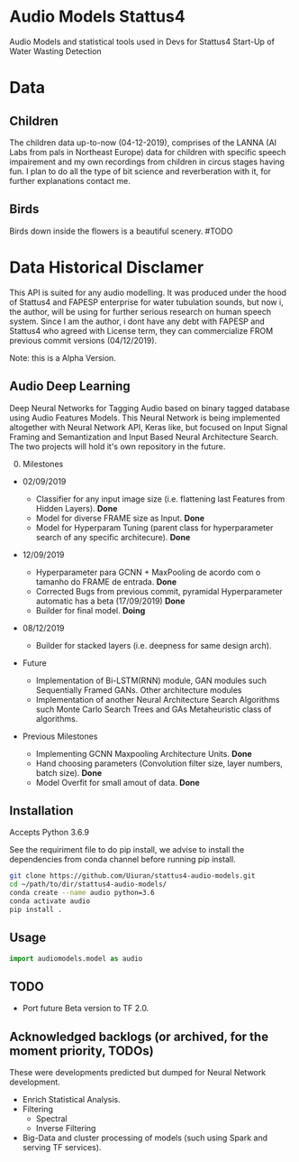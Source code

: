 # Audio Models Stattus4
Audio Models and statistical tools used in Devs for Stattus4 Start-Up of Water Wasting Detection

# Data

## Children

The children data up-to-now (04-12-2019), comprises of the LANNA (AI Labs from pals in Northeast Europe) data for children with specific speech impairement and my own recordings from children in circus stages having fun. I plan to do all the type of bit science and reverberation with it, for further explanations contact me.

## Birds

Birds down inside the flowers is a beautiful scenery. #TODO

# Data Historical Disclamer

This API is suited for any audio modelling. It was produced under the hood of Stattus4 and FAPESP enterprise for water tubulation sounds, but now i, the author, will be using for further serious research on human speech system. Since I am the author, i dont have any debt with FAPESP and Stattus4 who agreed with License term, they can commercialize FROM previous commit versions (04/12/2019).

Note: this is a Alpha Version.

## Audio Deep Learning

Deep Neural Networks for Tagging Audio based on binary tagged database using Audio Features Models.
This Neural Network is being implemented altogether with Neural Network API, Keras like, but focused on Input Signal Framing and Semantization and Input Based Neural Architecture Search. The two projects will hold it's own repository in the future.

0. Milestones
  * 02/09/2019
    * Classifier for any input image size (i.e. flattening last Features from Hidden Layers). **Done**
    * Model for diverse FRAME size as Input. **Done**
    * Model for Hyperparam Tuning (parent class for hyperparameter search of any specific architecure). **Done**
    
  * 12/09/2019    
    * Hyperparameter para GCNN + MaxPooling de acordo com o tamanho do FRAME de entrada. **Done**
    * Corrected Bugs from previous commit, pyramidal Hyperparameter automatic has a beta (17/09/2019) **Done**
    * Builder for final model. **Doing**
    
  * 08/12/2019
    * Builder for stacked layers (i.e. deepness for same design arch).

  * Future 
    
    * Implementation of Bi-LSTM(RNN) module, GAN modules such Sequentially Framed GANs. Other architecture modules
    * Implementation of another Neural Architecture Search Algorithms such Monte Carlo Search Trees and GAs Metaheuristic class of algorithms.
    
  * Previous Milestones
  
    * Implementing GCNN Maxpooling Architecture Units. **Done**
    * Hand choosing parameters (Convolution filter size, layer numbers, batch size). **Done**
    * Model Overfit for small amout of data. **Done**

## Installation

Accepts Python 3.6.9

See the requiriment file to do pip install, we advise to install the dependencies from conda channel before running pip install.

```bash
git clone https://github.com/Uiuran/stattus4-audio-models.git
cd ~/path/to/dir/stattus4-audio-models/
conda create --name audio python=3.6
conda activate audio
pip install .
``` 

## Usage 
```python
import audiomodels.model as audio
``` 

## TODO

* Port future Beta version to TF 2.0. 

## Acknowledged backlogs (or archived, for the moment priority, TODOs)

These were developments predicted but dumped for Neural Network development.

* Enrich Statistical Analysis.
* Filtering
  * Spectral
  * Inverse Filtering
* Big-Data and cluster processing of models (such using Spark and serving TF services).
